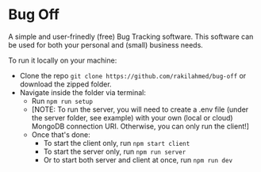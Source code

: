 # Bug Off

A simple and user-frinedly (free) Bug Tracking software. This software can be used for both your personal and (small) business needs.

To run it locally on your machine:

- Clone the repo `git clone https://github.com/rakilahmed/bug-off` or download the zipped folder.
- Navigate inside the folder via terminal:
  - Run `npm run setup`
  - [NOTE: To run the server, you will need to create a .env file (under the server folder, see example) with your own (local or cloud) MongoDB connection URI. Otherwise, you can only run the client!]
  - Once that's done:
    - To start the client only, run `npm start client`
    - To start the server only, run `npm run server`
    - Or to start both server and client at once, run `npm run dev`

